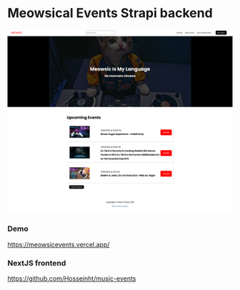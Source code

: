 # Meowsical Events Strapi backend

![Meowsical Events](./public/images/meowsicalevents.png)

### Demo
https://meowsicevents.vercel.app/

### NextJS frontend
https://github.com/Hosseinht/music-events
